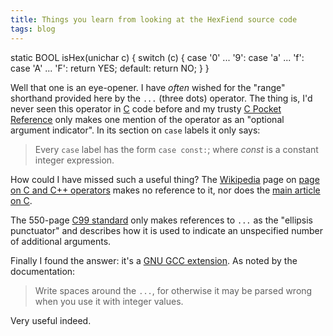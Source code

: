 ```yaml
---
title: Things you learn from looking at the HexFiend source code
tags: blog
---
```


static BOOL isHex(unichar c) { switch (c) { case '0' ... '9': case 'a' ... 'f': case 'A' ... 'F': return YES; default: return NO; } }

Well that one is an eye-opener. I have _often_ wished for the "range" shorthand provided here by the `...` (three dots) operator. The thing is, I'd never seen this operator in [C](http://wincent.com/wiki/C) code before and my trusty [C Pocket Reference](http://wincent.com/a/about/wincent/weblog/archives/2006/01/my_favorite_pro.php) only makes one mention of the operator as an "optional argument indicator". In its section on `case` labels it only says:

> Every `case` label has the form `case const:`; where _const_ is a constant integer expression.

How could I have missed such a useful thing? The [Wikipedia](http://wincent.com/wiki/Wikipedia) page on [page on C and C++ operators](http://en.wikipedia.org/wiki/Operators_in_C_and_C%2B%2B) makes no reference to it, nor does the [main article on C](<http://en.wikipedia.org/wiki/C_(programming_language)>).

The 550-page [C99 standard](http://www.open-std.org/jtc1/sc22/wg14/www/docs/n1124.pdf) only makes references to `...` as the "ellipsis punctuator" and describes how it is used to indicate an unspecified number of additional arguments.

Finally I found the answer: it's a [GNU GCC extension](http://gcc.gnu.org/onlinedocs/gcc-4.2.1/gcc/Case-Ranges.html#Case-Ranges). As noted by the documentation:

> Write spaces around the `...`, for otherwise it may be parsed wrong when you use it with integer values.

Very useful indeed.
